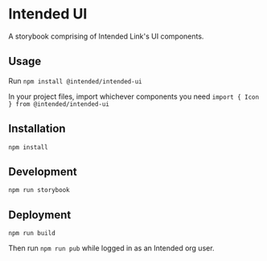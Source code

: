 # Intended UI

A storybook comprising of Intended Link's UI components.

## Usage

Run `npm install @intended/intended-ui`

In your project files, import whichever components you need `import { Icon } from @intended/intended-ui`

## Installation

`npm install`

## Development

`npm run storybook`

## Deployment

`npm run build`

Then run `npm run pub` while logged in as an Intended org user.
